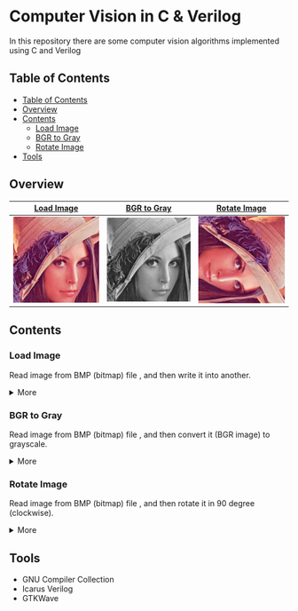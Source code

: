 # Computer Vision in C & Verilog
In this repository there are some computer vision algorithms implemented using C and Verilog

## Table of Contents
* [Table of Contents](#table-of-contents)
* [Overview](#overview)
* [Contents](#contents)
    + [Load Image](#load-image)
    + [BGR to Gray](#bgr-to-gray)
    + [Rotate Image](#rotate-image)
* [Tools](#tools)

## Overview
|[Load Image](./load_image/README.md)|[BGR to Gray](./bgr_to_gray/README.md)|[Rotate Image](./rotate_image/README.md)|
|-|-|-|
|![load image](./load_image/output.bmp)|![load image](./bgr_to_gray/output_gray.bmp)|![rotate image](./rotate_image/output_rot_90.bmp)|

## Contents
### Load Image
Read image from BMP (bitmap) file , and then write it into another.
<details>
<summary>More</summary>

| Input                   | Output                  |
| ----------------------- | ----------------------- |
| ![input](./load_image/lena256.bmp) | ![output](./load_image/output.bmp) |

</details>

### BGR to Gray
Read image from BMP (bitmap) file , and then convert it (BGR image) to grayscale.

<details>
<summary>More</summary>

| Input                   | Output                       |
| ----------------------- | ---------------------------- |
| ![input](./bgr_to_gray/lena256.bmp) | ![output](./bgr_to_gray/output_gray.bmp) |

</details>

### Rotate Image
Read image from BMP (bitmap) file , and then rotate it in 90 degree (clockwise).

<details>
<summary>More</summary>

| Input                   | Output                         |
| ----------------------- | ------------------------------ |
| ![input](./rotate_image/lena256.bmp) | ![output](./rotate_image/output_rot_90.bmp) |

</details>

## Tools
* GNU Compiler Collection
* Icarus Verilog
* GTKWave
